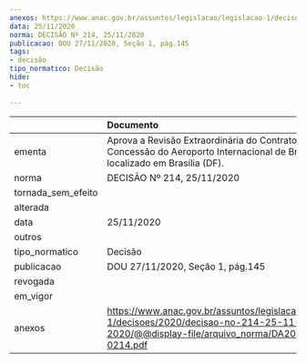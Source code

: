 ```yaml
---
anexos: https://www.anac.gov.br/assuntos/legislacao/legislacao-1/decisoes/2020/decisao-no-214-25-11-2020/@@display-file/arquivo_norma/DA2020-0214.pdf
data: 25/11/2020
norma: DECISÃO Nº 214, 25/11/2020
publicacao: DOU 27/11/2020, Seção 1, pág.145
tags:
- decisão
tipo_normatico: Decisão
hide: 
- toc 
 
---
```


|                    | Documento                                                                                                                                     |
|:-------------------|:----------------------------------------------------------------------------------------------------------------------------------------------|
| ementa             | Aprova a Revisão Extraordinária do Contrato de Concessão do Aeroporto Internacional de Brasília, localizado em Brasília (DF).                 |
| norma              | DECISÃO Nº 214, 25/11/2020                                                                                                                    |
| tornada_sem_efeito |                                                                                                                                               |
| alterada           |                                                                                                                                               |
| data               | 25/11/2020                                                                                                                                    |
| outros             |                                                                                                                                               |
| tipo_normatico     | Decisão                                                                                                                                       |
| publicacao         | DOU 27/11/2020, Seção 1, pág.145                                                                                                              |
| revogada           |                                                                                                                                               |
| em_vigor           |                                                                                                                                               |
| anexos             | https://www.anac.gov.br/assuntos/legislacao/legislacao-1/decisoes/2020/decisao-no-214-25-11-2020/@@display-file/arquivo_norma/DA2020-0214.pdf |